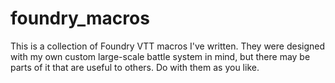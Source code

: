 # foundry_macros
This is a collection of Foundry VTT macros I've written. They were designed with my own custom large-scale battle system in mind, but there may be parts of it that are useful to others. Do with them as you like.
